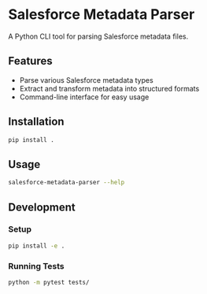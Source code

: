 # Salesforce Metadata Parser

A Python CLI tool for parsing Salesforce metadata files.

## Features

- Parse various Salesforce metadata types
- Extract and transform metadata into structured formats
- Command-line interface for easy usage

## Installation

```bash
pip install .
```

## Usage

```bash
salesforce-metadata-parser --help
```

## Development

### Setup

```bash
pip install -e .
```

### Running Tests

```bash
python -m pytest tests/
```
